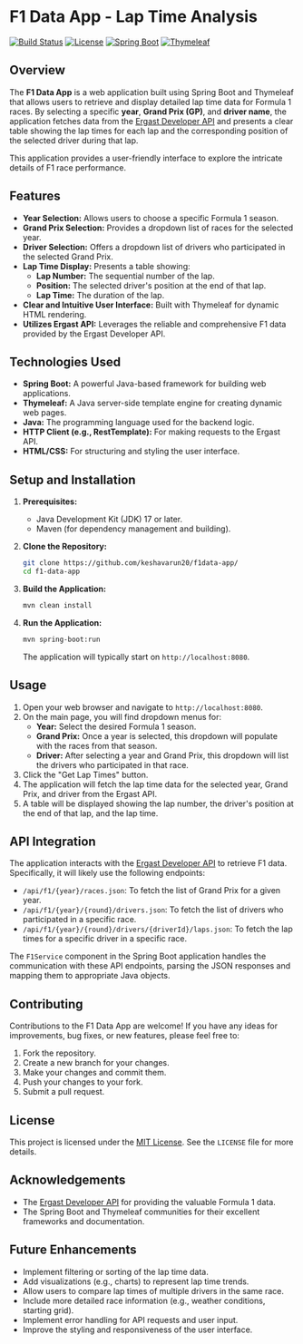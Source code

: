 # F1 Data App - Lap Time Analysis

[![Build Status](https://img.shields.io/badge/build-passing-brightgreen.svg)](https://your-ci-cd-link.com)
[![License](https://img.shields.io/badge/license-MIT-blue.svg)](LICENSE)
[![Spring Boot](https://img.shields.io/badge/Spring%20Boot-3.x-brightgreen.svg)](https://spring.io/projects/spring-boot)
[![Thymeleaf](https://img.shields.io/badge/Thymeleaf-3.x-brightgreen.svg)](https://www.thymeleaf.org/)

## Overview

The **F1 Data App** is a web application built using Spring Boot and Thymeleaf that allows users to retrieve and display detailed lap time data for Formula 1 races. By selecting a specific **year**, **Grand Prix (GP)**, and **driver name**, the application fetches data from the [Ergast Developer API](https://api.jolpi.ca/ergast) and presents a clear table showing the lap times for each lap and the corresponding position of the selected driver during that lap.

This application provides a user-friendly interface to explore the intricate details of F1 race performance.

## Features

* **Year Selection:** Allows users to choose a specific Formula 1 season.
* **Grand Prix Selection:** Provides a dropdown list of races for the selected year.
* **Driver Selection:** Offers a dropdown list of drivers who participated in the selected Grand Prix.
* **Lap Time Display:** Presents a table showing:
    * **Lap Number:** The sequential number of the lap.
    * **Position:** The selected driver's position at the end of that lap.
    * **Lap Time:** The duration of the lap.
* **Clear and Intuitive User Interface:** Built with Thymeleaf for dynamic HTML rendering.
* **Utilizes Ergast API:** Leverages the reliable and comprehensive F1 data provided by the Ergast Developer API.

## Technologies Used

* **Spring Boot:** A powerful Java-based framework for building web applications.
* **Thymeleaf:** A Java server-side template engine for creating dynamic web pages.
* **Java:** The programming language used for the backend logic.
* **HTTP Client (e.g., RestTemplate):** For making requests to the Ergast API.
* **HTML/CSS:** For structuring and styling the user interface.

## Setup and Installation

1.  **Prerequisites:**
    * Java Development Kit (JDK) 17 or later.
    * Maven (for dependency management and building).

2.  **Clone the Repository:**
    ```bash
    git clone https://github.com/keshavarun20/f1data-app/
    cd f1-data-app
    ```

3.  **Build the Application:**
    ```bash
    mvn clean install
    ```

4.  **Run the Application:**
    ```bash
    mvn spring-boot:run
    ```

    The application will typically start on `http://localhost:8080`.

## Usage

1.  Open your web browser and navigate to `http://localhost:8080`.
2.  On the main page, you will find dropdown menus for:
    * **Year:** Select the desired Formula 1 season.
    * **Grand Prix:** Once a year is selected, this dropdown will populate with the races from that season.
    * **Driver:** After selecting a year and Grand Prix, this dropdown will list the drivers who participated in that race.
3.  Click the "Get Lap Times" button.
4.  The application will fetch the lap time data for the selected year, Grand Prix, and driver from the Ergast API.
5.  A table will be displayed showing the lap number, the driver's position at the end of that lap, and the lap time.

## API Integration

The application interacts with the [Ergast Developer API](https://api.jolpi.ca/ergast) to retrieve F1 data. Specifically, it will likely use the following endpoints:

* `/api/f1/{year}/races.json`: To fetch the list of Grand Prix for a given year.
* `/api/f1/{year}/{round}/drivers.json`: To fetch the list of drivers who participated in a specific race.
* `/api/f1/{year}/{round}/drivers/{driverId}/laps.json`: To fetch the lap times for a specific driver in a specific race.

The `F1Service` component in the Spring Boot application handles the communication with these API endpoints, parsing the JSON responses and mapping them to appropriate Java objects.

## Contributing

Contributions to the F1 Data App are welcome! If you have any ideas for improvements, bug fixes, or new features, please feel free to:

1.  Fork the repository.
2.  Create a new branch for your changes.
3.  Make your changes and commit them.
4.  Push your changes to your fork.
5.  Submit a pull request.

## License

This project is licensed under the [MIT License](LICENSE). See the `LICENSE` file for more details.

## Acknowledgements

* The [Ergast Developer API](https://api.jolpi.ca/ergast) for providing the valuable Formula 1 data.
* The Spring Boot and Thymeleaf communities for their excellent frameworks and documentation.

## Future Enhancements

* Implement filtering or sorting of the lap time data.
* Add visualizations (e.g., charts) to represent lap time trends.
* Allow users to compare lap times of multiple drivers in the same race.
* Include more detailed race information (e.g., weather conditions, starting grid).
* Implement error handling for API requests and user input.
* Improve the styling and responsiveness of the user interface.
